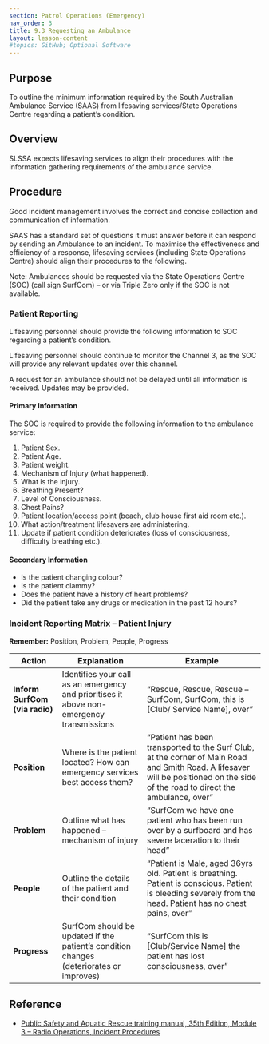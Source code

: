 ```yaml
---
section: Patrol Operations (Emergency)
nav_order: 3
title: 9.3 Requesting an Ambulance
layout: lesson-content
#topics: GitHub; Optional Software
---
```


## Purpose

To outline the minimum information required by the South Australian Ambulance Service (SAAS) from lifesaving services/State Operations Centre regarding a patient’s condition.

## Overview

SLSSA expects lifesaving services to align their procedures with the information gathering requirements of the ambulance service.

## Procedure

Good incident management involves the correct and concise collection and communication of information.

SAAS has a standard set of questions it must answer before it can respond by sending an Ambulance to an incident. To maximise the effectiveness and efficiency of a response, lifesaving services (including State Operations Centre) should align their procedures to the following.

Note: Ambulances should be requested via the State Operations Centre (SOC) (call sign SurfCom) – or via Triple Zero only if the SOC is not available.

### Patient Reporting

Lifesaving personnel should provide the following information to SOC regarding a patient’s condition.

Lifesaving personnel should continue to monitor the Channel 3, as the SOC will provide any relevant updates over this channel.

A request for an ambulance should not be delayed until all information is received. Updates may be provided.

#### Primary Information

The SOC is required to provide the following information to the ambulance service:

1. Patient Sex.
2. Patient Age.
3. Patient weight.
4. Mechanism of Injury (what happened).
5. What is the injury.
6. Breathing Present?
7. Level of Consciousness.
8. Chest Pains?
9. Patient location/access point (beach, club house first aid room etc.).
10. What action/treatment lifesavers are administering.
11. Update if patient condition deteriorates (loss of consciousness, difficulty breathing etc.).

#### Secondary Information

- Is the patient changing colour?
- Is the patient clammy?
- Does the patient have a history of heart problems?
- Did the patient take any drugs or medication in the past 12 hours?

### Incident Reporting Matrix – Patient Injury

**Remember:** Position, Problem, People, Progress

| **Action** | Explanation | Example |
| --- | --- | --- |
| **Inform SurfCom (via radio)** | Identifies your call as an emergency and prioritises it above non-emergency transmissions | “Rescue, Rescue, Rescue – SurfCom, SurfCom, this is \[Club/ Service Name\], over” |
| **Position** | Where is the patient located? How can emergency services best access them? | “Patient has been transported to the Surf Club, at the corner of Main Road and Smith Road. A lifesaver will be positioned on the side of the road to direct the ambulance, over” |
| **Problem** | Outline what has happened – mechanism of injury | “SurfCom we have one patient who has been run over by a surfboard and has severe laceration to their head” |
| **People** | Outline the details of the patient and their condition | “Patient is Male, aged 36yrs old. Patient is breathing. Patient is conscious. Patient is bleeding severely from the head. Patient has no chest pains, over” |
| **Progress** | SurfCom should be updated if the patient’s condition changes (deteriorates or improves) | “SurfCom this is \[Club/Service Name\] the patient has lost consciousness, over” |

## Reference

- [Public Safety and Aquatic Rescue training manual, 35th Edition, Module 3 – Radio Operations, Incident Procedures](https://members.sls.com.au/members/document_library/1/media/8571)